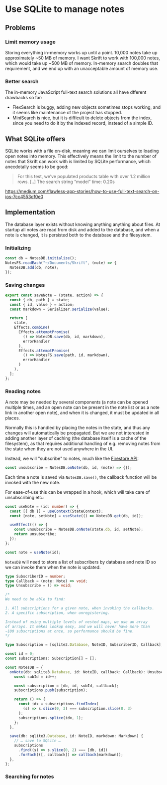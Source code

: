 # Use SQLite to manage notes

## Problems

### Limit memory usage

Storing everything in-memory works up until a point. 10,000 notes take
up approximately ~50 MB of memory. I want Skrift to work with 100,000
notes, which would take up ~500 MB of memory. In-memory search doubles
that requirement, and we end up with an unacceptable amount of memory
use.

### Better search

The in-memory JavaScript full-text search solutions all have dfferent
drawbacks so far:

- FlexSearch is buggy, adding new objects sometimes stops working, and
  it seems like maintenance of the project has stopped.
- MiniSearch is nice, but it is difficult to delete objects from the
  index, since you need to do it by the indexed record, instead of a
  simple ID.

## What SQLite offers

SQLite works with a file on-disk, meaning we can limit ourselves to
loading open notes into memory. This effectively means the limit to
the number of notes that Skrift can work with is limited by SQLite
performance, which anecdotally seems to be good:

> For this test, we’ve populated products table with over 1.2 million rows.
> [..] The search string “model” time: 0.20s

https://medium.com/flawless-app-stories/how-to-use-full-text-search-on-ios-7cc4553df0e0

## Implementation

The database layer exists without knowing anything anything about files.
At startup all notes are read from disk and added to the database, and
when a note is changed, it is persisted both to the database and the
filesystem.

### Initializing

```typescript
const db = NotesDB.initialize();
NotesFS.readEach("~/Documents/Skrift", (note) => {
  NotesDB.add(db, note);
});
```

### Saving changes

```typescript
export const saveNote = (state, action) => {
  const { db, path } = state;
  const { id, value } = action;
  const markdown = Serializer.serialize(value);

  return [
    state,
    Effects.combine(
      Effects.attemptPromise(
        () => NotesDB.save(db, id, markdown),
        errorHandler
      ),
      Effects.attemptPromise(
        () => NotesFS.save(path, id, markdown),
        errorHandler
      )
    ),
  ];
};
```

### Reading notes

A note may be needed by several components (a note can be opened multiple
times, and an open note can be present in the note list or as a note link
in another open note), and when it is changed, it must be updated in all
places.

Normally this is handled by placing the notes in the state, and thus any
changes will automatically be propagated. But we are not interested in adding
another layer of caching (the database itself is a cache of the filesystem),
as that requires additional handling of e.g. removing notes from the state
when they are not used anywhere in the UI.

Instead, we will "subscribe" to notes, much like the [Firestore API](https://firebase.google.com/docs/firestore/query-data/listen):

```typescript
const unsubscribe = NotesDB.onNote(db, id, (note) => {});
```

Each time a note is saved via `NotesDB.save()`, the callback function will
be invoked with the new note.

For ease-of-use this can be wrapped in a hook, which will take care of
unsubscribing etc.:

```typescript
const useNote = (id: number) => {
  const [{ db }] = useContext(StateContext);
  const [note, setNote] = useState(() => NotesDB.get(db, id));

  useEffect(() => {
    const unsubscribe = NotesDB.onNote(state.db, id, setNote);
    return unsubscribe;
  });
};

const note = useNote(id);
```

`NotesDB` will need to store a list of subscribers by database and note
ID so we can invoke them when the note is updated.

```typescript
type SubscriberID = number;
type Callback = (note: Note) => void;
type Unsubscribe = () => void;

/*
We need to be able to find:

1. All subscriptions for a given note, when invoking the callbacks.
2. A specific subscription, when unregistering.

Instead of using multiple levels of nested maps, we use an array
of arrays. It makes lookup easy, and we will never have more than
~100 subscriptions at once, so performance should be fine.
*/

type Subscription = [sqlite3.Database, NoteID, SubscriberID, Callback];

const id = 0;
const subscriptions: Subscription[] = [];

const NotesDB = {
  onNote(db: sqlite3.Database, id: NoteID, callback: Callback): Unsubscribe {
    const subId = id++;

    const subscription = [db, id, subId, callback];
    subscriptions.push(subscription);

    return () => {
      const idx = subscriptions.findIndex(
        (s) => s.slice(0, 3) === subscription.slice(0, 3)
      );
      subscriptions.splice(idx, 1);
    };
  },

  save(db: sqlite3.Database, id: NoteID, markdown: Markdown) {
    // … save to SQLite …
    subscriptions
      .find((s) => s.slice(0, 2) === [db, id])
      .forEach(([, callback]) => callback(markdown));
  },
};
```

### Searching for notes
